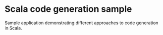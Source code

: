 Scala code generation sample
============================

Sample application demonstrating different approaches to code generation in Scala.
